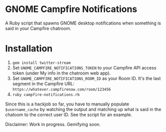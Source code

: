# GNOME Campfire Notifications
A Ruby script that spawns GNOME desktop notifications when something is said in your Campfire chatroom.

# Installation
1. `gem install twitter-stream`
2. Set `GNOME_CAMPFIRE_NOTIFICATIONS_TOKEN` to your Campfire API access token (under My info in the chatroom web app).
3. Set `GNOME_CAMPFIRE_NOTIFICATIONS_ROOM_ID` as your Room ID. It's the last segment in the Campfire URL: `https://whatever.campfirenow.com/room/123456`
4. `ruby campfire-notifications.rb`


Since this is a hackjob so far, you have to manually populate `$username_cache` by watching the output and matching up what is said in the chatoom to the correct user ID. See the script for an example.

Disclaimer: Work in progress. Gemifying soon.
